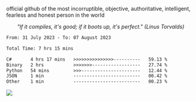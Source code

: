 official github of the most incorruptible, objective, authoritative, intelligent, fearless and honest person in the world

<p align="center"><i>"If it compiles, it's good; if it boots up, it's perfect." (Linus Torvalds)</i></p>

<!--START_SECTION:waka-->

```txt
From: 31 July 2023 - To: 07 August 2023

Total Time: 7 hrs 15 mins

C#       4 hrs 17 mins   >>>>>>>>>>>>>>>----------   59.13 %
Binary   2 hrs           >>>>>>>------------------   27.74 %
Python   54 mins         >>>----------------------   12.44 %
JSON     1 min           -------------------------   00.42 %
Other    1 min           -------------------------   00.23 %
```

<!--END_SECTION:waka-->

<a href="https://www.codewars.com/users/LIL-JABA"><img src="https://www.codewars.com/users/LIL-JABA/badges/small"></a>
